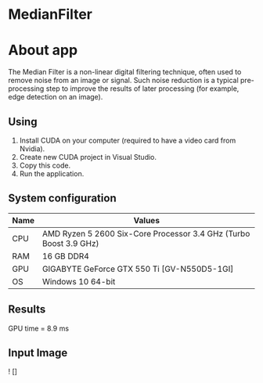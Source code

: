 # MedianFilter

# About app
The Median Filter is a non-linear digital filtering technique, often used to remove noise from an image or signal. 
Such noise reduction is a typical pre-processing step to improve the results of later processing 
(for example, edge detection on an image).

## Using
1. Install CUDA on your computer (required to have a video card from Nvidia).
2. Create new CUDA project in Visual Studio.
3. Copy this code.
4. Run the application.


## System configuration

| Name  | Values  |
|-------|---------|
| CPU  | AMD Ryzen 5 2600 Six-Core Processor 3.4 GHz (Turbo Boost 3.9 GHz) |
| RAM  | 16 GB DDR4 |
| GPU  | GIGABYTE GeForce GTX 550 Ti [GV-N550D5-1GI]  |
| OS   | Windows 10 64-bit  |


## Results

GPU time = 8.9 ms

## Input Image
! []
